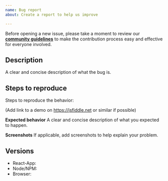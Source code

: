 ```yaml
---
name: Bug report
about: Create a report to help us improve

---
```


Before opening a new issue, please take a moment to review our [**community guidelines**](https://github.com/react-boilerplate/react-boilerplate/blob/master/CONTRIBUTING.md) to make the contribution process easy and effective for everyone involved.

## Description
A clear and concise description of what the bug is.

## Steps to reproduce
Steps to reproduce the behavior:

(Add link to a demo on https://jsfiddle.net or similar if possible)

**Expected behavior**
A clear and concise description of what you expected to happen.

**Screenshots**
If applicable, add screenshots to help explain your problem.

## Versions

- React-App:
- Node/NPM:
- Browser:
